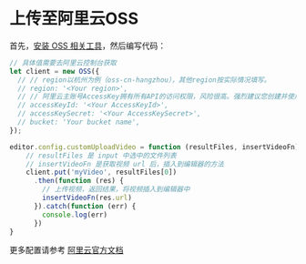 # 上传至阿里云OSS

首先，[安装 OSS 相关工具](https://help.aliyun.com/document_detail/64041.html?spm=a2c4g.11186623.6.1463.7729677aEdDm5v)，然后编写代码：

```js
// 具体值需要去阿里云控制台获取
let client = new OSS({
  // // region以杭州为例（oss-cn-hangzhou），其他region按实际情况填写。
  // region: '<Your region>',
  // // 阿里云主账号AccessKey拥有所有API的访问权限，风险很高。强烈建议您创建并使用RAM账号进行API访问或日常运维，请登录RAM控制台创建RAM账号。
  // accessKeyId: '<Your AccessKeyId>',
  // accessKeySecret: '<Your AccessKeySecret>',
  // bucket: 'Your bucket name',
});

editor.config.customUploadVideo = function (resultFiles, insertVideoFn) {
    // resultFiles 是 input 中选中的文件列表
    // insertVideoFn 是获取视频 url 后，插入到编辑器的方法
    client.put('myVideo', resultFiles[0])
      .then(function (res) {
        // 上传视频，返回结果，将视频插入到编辑器中
        insertVideoFn(res.url)
      }).catch(function (err) {
        console.log(err)
      })
}
```

更多配置请参考 [阿里云官方文档](https://help.aliyun.com/document_detail/64047.html?spm=a2c4g.11186623.6.1466.605572148P3NOZ)
